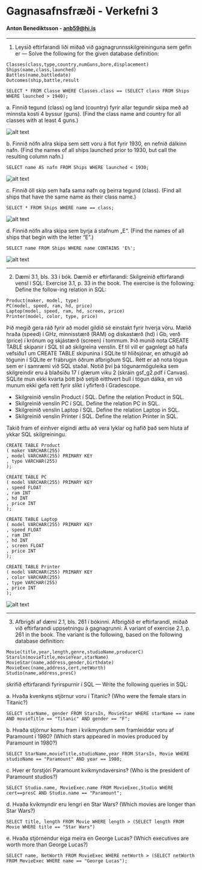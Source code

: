 
# Gagnasafnsfræði - Verkefni 3
#### Anton Benediktsson - anb59@hi.is
---

1. Leysið eftirfarandi liði miðað við gagnagrunnsskilgreininguna sem gefin er —
Solve the following for the given database definition:
```
Classes(class,type,country,numGuns,bore,displacement)
Ships(name,class,launched)
Battles(name,battledate)
Outcomes(ship,battle,result
```

```
SELECT * FROM Classe WHERE Classes.class == (SELECT class FROM Ships WHERE launched > 1940);
```

 a. Finnið tegund (class) og land (country) fyrir allar tegundir skipa með að minnsta kosti 4 byssur (guns). (Find the class name and country for all classes with at least 4 guns.)

![alt text](image.png)

 b. Finnið nöfn allra skipa sem sett voru á flot fyrir 1930, en nefnið dálkinn nafn. (Find the names of all ships launched prior to 1930, but call the resulting column nafn.)

```
SELECT name AS nafn FROM Ships WHERE launched < 1930;
```
![alt text](image-1.png)

 c. Finnið öll skip sem hafa sama nafn og þeirra tegund (class). (Find all ships that have the same name as their class name.)
```
SELECT * FROM Ships WHERE name == class;
```
![alt text](image-2.png)

 d. Finnið nöfn allra skipa sem byrja á stafnum „E“. (Find the names of all ships that begin with the letter “E”.)

```
SELECT name FROM Ships WHERE name CONTAINS 'E%';
```

![alt text](image-3.png)

---

 2. Dæmi 3.1, bls. 33 í bók. Dæmið er eftirfarandi: Skilgreinið eftirfarandi vensl í SQL: 
Exercise 3.1, p. 33 in the book. The exercise is the following: Define the follow-ing relation in SQL:
```
Product(maker, model, type)
PC(model, speed, ram, hd, price)
Laptop(model, speed, ram, hd, screen, price)
Printer(model, color, type, price)
```
Þið megið gera ráð fyrir að model gildið sé einstakt fyrir hverja vöru. Mælið
hraða (speed) í GHz, minnisstærð (RAM) og diskastærð (hd) í Gb, verð (price)
í krónum og skjástærð (screen) í tommum. Þið munið nota CREATE TABLE
skipanir í SQL til að skilgreina venslin. Ef til vill er gagnlegt að hafa vefsíðu1
um CREATE TABLE skipunina í SQLite til hliðsjónar, en athugið að tögunin
í SQLite er frábrugin öðrum afbrigðum SQL. Rétt er að nota tögun sem er í
samræmi við SQL staðal. Notið því þá tögunarmöguleika sem skilgreindir eru á
blaðsíðu 17 í glærum viku 2 (skráin gsf_g2.pdf í Canvas). SQLite mun ekki
kvarta þótt þið setjið eitthvert bull í tögun dálka, en við munum ekki gefa rétt
fyrir slíkt í yfirferð í Gradescope.

* Skilgreinið venslin Product í SQL. Define the relation Product in SQL.
* Skilgreinið venslin PC í SQL. Define the relation PC in SQL.
* Skilgreinið venslin Laptop í SQL. Define the relation Laptop in SQL.
* Skilgreinið venslin Printer í SQL. Define the relation Printer in SQL.

Takið fram ef einhver eigindi ættu að vera lyklar og hafið það sem hluta af ykkar SQL skilgreiningu.

```
CREATE TABLE Product 
( maker VARCHAR(255)
, model VARCHAR(255) PRIMARY KEY
, type VARCHAR(255)
);

CREATE TABLE PC 
( model VARCHAR(255) PRIMARY KEY
, speed FLOAT
, ram INT
, hd INT
, price INT
);

CREATE TABLE Laptop 
( model VARCHAR(255) PRIMARY KEY
, speed FLOAT
, ram INT
, hd INT
, screen FLOAT
, price INT
);

CREATE TABLE Printer 
( model VARCHAR(255) PRIMARY KEY
, color VARCHAR(255)
, type VARCHAR(255)
, price INT
);
```
![alt text](image-4.png)

---

3. Afbrigði af dæmi 2.1, bls. 261 í bókinni. Afbrigðið er eftirfarandi, miðað við
eftirfarandi uppsetningu á gagnagrunni:
A variant of exercise 2.1, p. 261 in the book. The variant is the following, based
on the following database definition:

```
Movie(title,year,length,genre,studioName,producerC)
Starsln(movieTitle,movieYear,starName)
MovieStar(name,address,gender,birthdate)
MovieExec(name,address,cert,netWorth)
Studio(name,address,presC)
```
skrifið eftirfarandi fyrirspurnir í SQL — Write the following queries in SQL:
 
 a. Hvaða kvenkyns stjörnur voru í Titanic? (Who were the female stars in
 Titanic?)

```
SELECT starName, gender FROM StarsIn, MovieStar WHERE starName == name AND movieTitle == "Titanic" AND gender == "F";
```


 b. Hvaða stjörnur komu fram í kvikmyndum sem framleiddar voru af Paramount í 1980? (Which stars appeared in movies produced by Paramount in 1980?)

```
SELECT StarName,movieTitle,studioName,year FROM StarsIn, Movie WHERE studioName == "Paramount" AND year == 1980;
```

 c. Hver er forstjóri Paramount kvikmyndaversins? (Who is the president of Paramount studios?)

 ```
 SELECT Studio.name, MovieExec.name FROM MovieExec,Studio WHERE cert==presC AND Studio.name == "Paramount";
 ```
 
 d. Hvaða kvikmyndir eru lengri en Star Wars? (Which movies are longer than Star Wars?)

```
SELECT title, length FROM Movie WHERE length > (SELECT length FROM Movie WHERE title == "Star Wars")
```
 
 e. Hvaða stjórnendur eiga meira en George Lucas? (Which executives are worth more than George Lucas?)

 ```
 SELECT name, NetWorth FROM MovieExec WHERE netWorth > (SELECT netWorth FROM MovieExec WHERE name == "George Lucas"); 
 ```